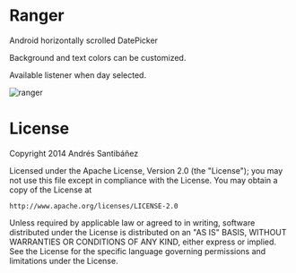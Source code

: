 # Ranger
Android horizontally scrolled DatePicker

Background and text colors can be customized.

Available listener when day selected.

![ranger](https://github.com/asantibanez/Ranger/blob/master/Ranger/screenshots/ranger.png)

License
=======
Copyright 2014 Andrés Santibáñez

Licensed under the Apache License, Version 2.0 (the "License");
you may not use this file except in compliance with the License.
You may obtain a copy of the License at

    http://www.apache.org/licenses/LICENSE-2.0

Unless required by applicable law or agreed to in writing, software
distributed under the License is distributed on an "AS IS" BASIS,
WITHOUT WARRANTIES OR CONDITIONS OF ANY KIND, either express or implied.
See the License for the specific language governing permissions and
limitations under the License.
